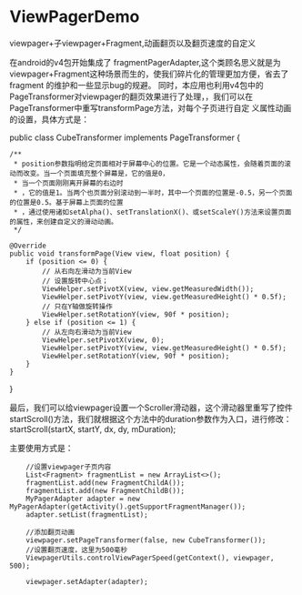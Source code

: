 # ViewPagerDemo
viewpager+子viewpager+Fragment,动画翻页以及翻页速度的自定义

在android的v4包开始集成了 fragmentPagerAdapter,这个类顾名思义就是为viewpager+Fragment这种场景而生的，使我们碎片化的管理更加方便，省去了fragment
的维护和一些显示bug的规避。
同时，本应用也利用v4包中的PageTransformer对viewpager的翻页效果进行了处理，，我们可以在PageTransformer中重写transformPage方法，对每个子页进行自定
义属性动画的设置，具体方式是：

public class CubeTransformer implements PageTransformer {

    /**
     * position参数指明给定页面相对于屏幕中心的位置。它是一个动态属性，会随着页面的滚动而改变。当一个页面填充整个屏幕是，它的值是0，
     * 当一个页面刚刚离开屏幕的右边时
     * ，它的值是1。当两个也页面分别滚动到一半时，其中一个页面的位置是-0.5，另一个页面的位置是0.5。基于屏幕上页面的位置
     * ，通过使用诸如setAlpha()、setTranslationX()、或setScaleY()方法来设置页面的属性，来创建自定义的滑动动画。
     */

    @Override
    public void transformPage(View view, float position) {
        if (position <= 0) {
            // 从右向左滑动为当前View
            // 设置旋转中心点；
            ViewHelper.setPivotX(view, view.getMeasuredWidth());
            ViewHelper.setPivotY(view, view.getMeasuredHeight() * 0.5f);
            // 只在Y轴做旋转操作
            ViewHelper.setRotationY(view, 90f * position);
        } else if (position <= 1) {
            // 从左向右滑动为当前View
            ViewHelper.setPivotX(view, 0);
            ViewHelper.setPivotY(view, view.getMeasuredHeight() * 0.5f);
            ViewHelper.setRotationY(view, 90f * position);
        }
    }
}

最后，我们可以给viewpager设置一个Scroller滑动器，这个滑动器里重写了控件startScroll()方法，我们就根据这个方法中的duration参数作为入口，进行修改：
startScroll(startX, startY, dx, dy, mDuration);

主要使用方式是：

        //设置viewpager子页内容
        List<Fragment> fragmentList = new ArrayList<>();
        fragmentList.add(new FragmentChildA());
        fragmentList.add(new FragmentChildB());
        MyPagerAdapter adapter = new MyPagerAdapter(getActivity().getSupportFragmentManager());
        adapter.setList(fragmentList);

        //添加翻页动画
        viewpager.setPageTransformer(false, new CubeTransformer());
        //设置翻页速度，这里为500毫秒
        ViewpagerUtils.controlViewPagerSpeed(getContext(), viewpager, 500);

        viewpager.setAdapter(adapter);
